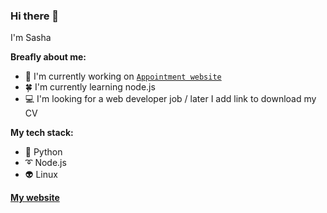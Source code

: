 ### Hi there 👋

I'm Sasha

**Breafly about me:**

- 🔭 I'm currently working on [`Appointment website`](https://github.com/Sasha-hk/Appointment-website "link to the repository")
- 🍀 I'm currently learning node.js
- 💻 I'm looking for a web developer job / later I add link to download my CV

**My tech stack:**

- 🐍 Python
- ➰ Node.js
- 👽 Linux

**[My website](https://petryk.me "Petryk Oleksandr's website")**
